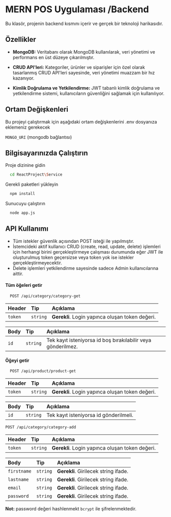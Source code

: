 
# MERN POS Uygulaması /Backend

Bu klasör, projenin backend kısmını içerir ve gerçek bir teknoloji harikasıdır.


## Özellikler

- **MongoDB:** Veritabanı olarak MongoDB kullanılarak, veri yönetimi ve performans en üst düzeye çıkarılmıştır.

- **CRUD API'leri:** Kategoriler, ürünler ve siparişler için özel olarak tasarlanmış CRUD API'leri sayesinde, veri yönetimi muazzam bir hız kazanıyor.

- **Kimlik Doğrulama ve Yetkilendirme:** JWT tabanlı kimlik doğrulama ve yetkilendirme sistemi, kullanıcıların güvenliğini sağlamak için kullanılıyor.


## Ortam Değişkenleri

Bu projeyi çalıştırmak için aşağıdaki ortam değişkenlerini .env dosyanıza eklemeniz gerekecek

`MONGO_URI` (mongodb bağlantısı)
## Bilgisayarınızda Çalıştırın

Proje dizinine gidin

```bash
  cd ReactProject\Service
```

Gerekli paketleri yükleyin

```bash
  npm install
```

Sunucuyu çalıştırın

```bash
  node app.js
```

  
## API Kullanımı

- Tüm istekler güvenlik açısından POST isteği ile yapılmıştır.
- İstemcideki aktif kullanıcı CRUD (create, read, update, delete) işlemleri için herhangi birini gerçekleştirmeye çalışması durumunda eğer JWT ile oluşturulmuş token geçersizse veya token yok ise istekler gerçekleştirmeyecektir.
- Delete işlemleri yetkilendirme sayesinde sadece Admin kullanıcılarına aittir.

#### Tüm öğeleri getir

```http
  POST /api/category/category-get
```

|   Header  | Tip      | Açıklama                |
| :-------- | :------- | :--------------------------------------------  |
|  `token`  | `string` | **Gerekli**. Login yapınca oluşan token değeri. |

| Body | Tip     | Açıklama                       |
| :-------- | :------- | :-------------------------------- |
| `id`      | `string` | Tek kayıt isteniyorsa id boş bırakılabilir veya gönderilmez. |
 
#### Öğeyi getir

```http
  POST /api/product/product-get
```
|   Header  | Tip      | Açıklama                |
| :-------- | :------- | :--------------------------------------------  |
|  `token`  | `string` | **Gerekli**. Login yapınca oluşan token değeri. |

| Body | Tip     | Açıklama                       |
| :-------- | :------- | :-------------------------------- |
| `id`      | `string` | Tek kayıt isteniyorsa id gönderilmeli. |


  ```http
  POST /api/category/category-add
```
|   Header  | Tip      | Açıklama                |
| :-------- | :------- | :--------------------------------------------  |
|  `token`  | `string` | **Gerekli**. Login yapınca oluşan token değeri. |

| Body | Tip     | Açıklama                       |
| :-------- | :------- | :-------------------------------- |
| `firstname`      | `string` | **Gerekli**. Girilecek string ifade. |
| `lastname`      | `string` | **Gerekli**. Girilecek string ifade. |
| `email`      | `string` | **Gerekli**. Girilecek string ifade. |
| `password`      | `string` | **Gerekli**. Girilecek string ifade. |

**Not:** password değeri hashlenmekt ```bcrypt``` ile şifrelenmektedir.
